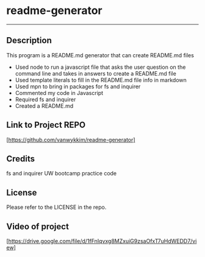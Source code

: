 # readme-generator
---
## Description

This program is a README.md generator that can create README.md files


- Used node to run a javascript file that asks the user question on the command line and takes in answers to create a README.md file
- Used template literals to fill in the README.md file info in markdown
- Used mpn to bring in packages for fs and inquirer
- Commented my code in Javascript
- Required fs and inquirer
- Created a README.md

## Link to Project REPO

[https://github.com/vanwykkim/readme-generator]

## Credits

fs and inquirer
UW bootcamp practice code
## License

Please refer to the LICENSE in the repo.

## Video of project

[https://drive.google.com/file/d/1fFnIqvxg8MZxuiG9zsaOfxT7uHdWEDD7/view]




